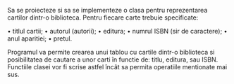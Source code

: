 
Sa se proiecteze si sa se implementeze o clasa pentru reprezentarea cartilor dintr-o biblioteca. Pentru fiecare carte trebuie specificate:

• titlul cartii;
• autorul (autorii);
• editura;
• numrul ISBN (sir de caractere);
• anul aparitiei;
• pretul.

Programul va permite crearea unui tablou cu cartile dintr-o biblioteca si posibilitatea de cautare a unor carti în functie de: titlu, editura, sau ISBN. Functiile clasei vor fi scrise astfel încât sa permita operatiile mentionate mai sus.
